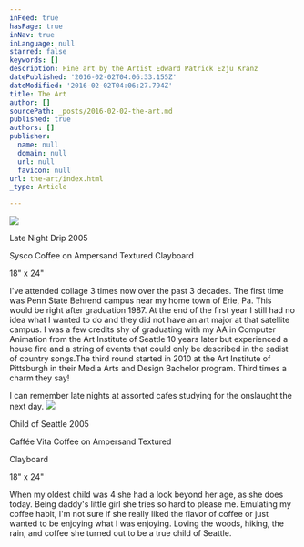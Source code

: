 ```yaml
---
inFeed: true
hasPage: true
inNav: true
inLanguage: null
starred: false
keywords: []
description: Fine art by the Artist Edward Patrick Ezju Kranz
datePublished: '2016-02-02T04:06:33.155Z'
dateModified: '2016-02-02T04:06:27.794Z'
title: The Art
author: []
sourcePath: _posts/2016-02-02-the-art.md
published: true
authors: []
publisher:
  name: null
  domain: null
  url: null
  favicon: null
url: the-art/index.html
_type: Article

---
```

![](https://s3-us-west-2.amazonaws.com/the-grid-img/p/f6a7833294c91136f22e35fafdb955aa99f8def2.jpg)

Late Night Drip 2005

Sysco Coffee on Ampersand Textured
Clayboard

18" x 24"

I've attended collage 3 times now
over the past 3 decades. The first time was Penn State Behrend campus near my
home town of Erie, Pa. This would be right after graduation 1987\. At
the end of the first year I still had no idea what I wanted to do and they did
not have an art major at that satellite campus. I was a few credits shy of
graduating with my AA in Computer Animation from the Art Institute of Seattle
10 years later but experienced a house fire and a string of events that could
only be described in the sadist of country songs.The third round started in 2010 at the Art
Institute of Pittsburgh in their Media Arts and Design Bachelor program. Third
times a charm they say!

I can remember late nights at
assorted cafes studying for the onslaught the next day.
![](https://the-grid-user-content.s3-us-west-2.amazonaws.com/86bbb504-d063-4b63-ba08-dcd60ca568ec.jpg)

Child of Seattle 2005

Caffée Vita Coffee on Ampersand
Textured

Clayboard

18" x 24"

When my oldest child was 4 she had
a look beyond her age, as she does today. Being daddy's little girl she tries
so hard to please me. Emulating my coffee habit, I'm not sure if she really
liked the flavor of coffee or just wanted to be enjoying what I was enjoying.
Loving the woods, hiking, the rain, and coffee she turned out to be a true
child of Seattle.